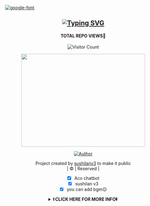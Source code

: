 <a href="https://tinyurl.com/yjhned3h"><img src="https://fontmeme.com/permalink/220421/c5556aca6c3aa2a04a874794703b5635.png" alt="google-font" border="0"></a>
<div align="center">

## [![Typing SVG](https://readme-typing-svg.herokuapp.com?font=Lemon+milk&color=F70000&lines=Welcome+to+sushilanv3+WA+Bot+repo;Created+by+A4edits+follow+at+instagram;This+is+a+Bgm+stickerbot;With+more+features)](https://git.io/typing-svg)
#### TOTAL REPO VIEWS📍

![Visitor Count](https://profile-counter.glitch.me/A4dits/count.svg)

 </a>
</p>
<div align="center">
  <p align="center">
<img src="https://i.imgur.com/AbfyTEH.png"  width="400" height="300"/>
</p>
  <p align="center">
<a href="https://github.com/A4edits"><img title="Author" src="https://img.shields.io/badge/Author-a4edits-A4edits/sushilanv3?color=blue&style=for-the-badge&logo=whatsapp"></a>
</p>
</div>
<p align="center">
Project created by <a href="https://github.com/A4edits">sushilanv3</a> to make it public
    <br>
       | © |
        Reserved |
    <br> 
</p>
<div align="center">
 
- [x] Aco chatbot
- [x] sushilan v3
- [x] you can add bgm😌

<div align="center">
<details>
    <summary>⏬<b>CLICK HERE FOR MORE INFO⏬</b></summary>

## Setup
<div align="center"> 


## deploy ⬇️⬇️

## 👀♥️

  ### Simple Method

 [![Run on Repl.it](https://repl.it/badge/github/quiec/whatsAlfa)](https://replit.com/@A4edits/sushilan?v=1)
 
[![Deploy](https://www.herokucdn.com/deploy/button.svg)](https://gist.github.com/A4edits/e02b08d79a2bf96ae62b2df62e930597)   
  

If Repl.it not working Try Termux for Qr scanning.Just Copy the Link Below in Termux
```
bash <(curl -L https://t.ly/tHxh)
``` 

----

  <p align="center">
  <a href="httsp://github.com/A4edits/sushilanv2">
    
<a href="https://github.com/A4edits/followers">
<img src="https://img.shields.io/github/repo-size/A4edits/sushilanv3?color=green&label=Repo%20total%20size&style=plastic">
<p align="center">
<a href="https://github.com/A4edits/followers"
<img title="Followers" src="https://img.shields.io/github/followers/A4edits?color=blue&style=flat-square"></a>
<a href="https://github.com/A4edits/sushilanv3/stargazers/"><img title="Stars" src="https://img.shields.io/github/stars/A4edits/sushilanv3?color=blue&style=flat-square"></a>
<a href="https://github.com/A4edits/sushilanv3/network/members"><img title="Forks" src="https://img.shields.io/github/forks/A4edits/sushilanv3?color=blue&style=flat-square"></a>
<a href="https://github.com/A4edits/sushilanv3/watchers"><img title="Watching" src="https://img.shields.io/github/watchers/A4edits/sushilanv3?label=Watchers&color=blue&style=flat-square"></a>
</p>
<p align="center">

<p>&nbsp;<img align="center" src="https://github-readme-stats.vercel.app/api?username=A4edits&show_icons=true&theme=dark&locale=en" alt="A4edits" /></p>

<p><img align="center" src="https://github-readme-streak-stats.herokuapp.com/?user=A4edits&theme=dark" alt="A4edits" /></p>

</p>

## 📢 Guide
Click WA logo to Join Support Group 👇
    <br>
<br>
  [![join](https://github.com/Alien-alfa/PublicBot/blob/main/wlogo.svg.png)](https://chat.whatsapp.com/JNqn5Ydt7vvJTmNv273BP3)
  <div align="center">
       
  [![Readme Card](https://github-readme-stats.vercel.app/api/pin/?username=A4edits&repo=sushilanv3&theme=nightowl)](https://github.com/A4edits/sushilanv3)
  </div>
    
### ⚠️ Warning! 
```
Due to Userbot; Your WhatsApp account may be banned.
This is an open source project, you are responsible for everything you do. 
Absolutely, Asena executives do not accept responsibility.
By establishing the Asena, you are deemed to have accepted these responsibilities.
 
By using kick, add, promote, demote Commands, Your WhatsApp account may be banned.

sushilanv3.0 or we are not responsible for your account, 

This bot is intended for the purpose of having fun with some fun commands 

and group management with some helpfull commands.

If  you ended up spamming groups, getting reported left and right, 

and you ended up in being fight with WhatsApp

and at the end WhatsApp Team deleted your account. DON'T BLAME US.

No personal support will be provided / We won't spoon feed you. 

If you need help

you can contact 👇🏻👇🏻 
```
**[![A4edits](https://www.linkpicture.com/q/WHTSPP-LOGO.png)](http://wa.me/919967413665?text=Can%20you%20help%20bro)**

## Developers
  <div align="center">
    
  [![Farhan-Dqz](https://github.com/farhan-dqz.png?size=100)](https://github.com/farhan-dqz) | [![A4editsSER](https://github.com/A4edits.png?size=100)](https://github.com/A4edits) |  [![TOXIC4L!3N](https://github.com/Alien-alfa.png?size=100)](https://github.com/AI-VIKI) | [![afnanplk](https://github.com/afnanplk.png?size=100)](https://github.com/afnanplk) 
----|----|----|----
[farhan-dqz](https://github.com/farhan-dqz) | [A4edits](https://github.com/A4edits) | [TOXIC4L!3N](https://github.com/AI-VIKI) | [afnanplk](https://github.com/afnanplk) 
Developer, Base, Bug Fixes, Modules| Re-Developer, Bug Fixes, Modules, Commits |  Modifiying  as   public | Bug Fixes, Modules 
  </div>
    


## License
This project is protected by `GNU General Public Licence v3.0` license.

### Disclaimer
`WhatsApp` name, its variations and the logo are registered trademarks of Facebook. We have nothing to do with the registered trademark

<div align="center">
 
[![Typing SVG](https://readme-typing-svg.herokuapp.com?font=Bomber+Escort&color=F70000&size=30&lines=idh+kalivere+makkale😌)](https://bit.ly/3lC8I7t)

